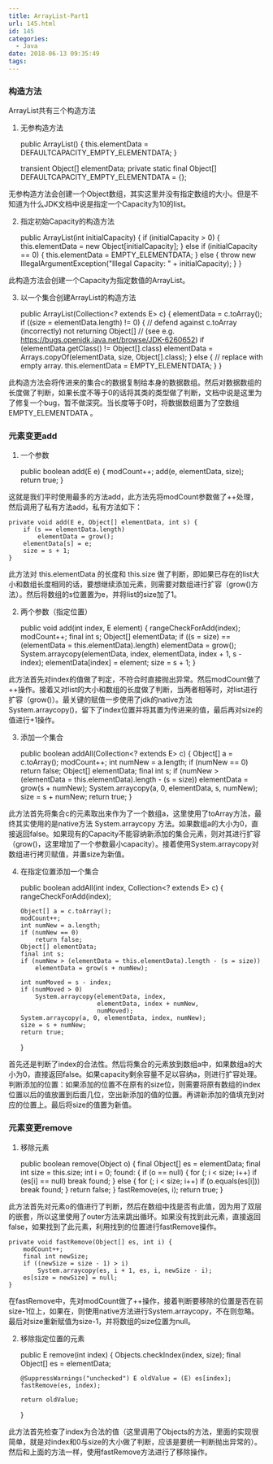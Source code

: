```yaml
---
title: ArrayList-Part1
url: 145.html
id: 145
categories:
  - Java
date: 2018-06-13 09:35:49
tags:
---
```


### 构造方法

ArrayList共有三个构造方法

1.  无参构造方法

    public ArrayList() {
         this.elementData = DEFAULTCAPACITY_EMPTY_ELEMENTDATA;
    }
    
    transient Object[] elementData;
    private static final Object[] DEFAULTCAPACITY_EMPTY_ELEMENTDATA = {};
    

无参构造方法会创建一个Object数组，其实这里并没有指定数组的大小。但是不知道为什么JDK文档中说是指定一个Capacity为10的list。

2.  指定初始Capacity的构造方法

    public ArrayList(int initialCapacity) {
        if (initialCapacity > 0) {
            this.elementData = new Object[initialCapacity];
        } else if (initialCapacity == 0) {
            this.elementData = EMPTY_ELEMENTDATA;
        } else {
            throw new IllegalArgumentException("Illegal Capacity: " + initialCapacity);
        }
    }
    

此构造方法会创建一个Capacity为指定数值的ArrayList。

3.  以一个集合创建ArrayList的构造方法

    public ArrayList(Collection<? extends E> c) {
        elementData = c.toArray();
        if ((size = elementData.length) != 0) {
            // defend against c.toArray (incorrectly) not returning Object[]
            // (see e.g. https://bugs.openjdk.java.net/browse/JDK-6260652)
            if (elementData.getClass() != Object[].class)
                elementData = Arrays.copyOf(elementData, size, Object[].class);
        } else {
            // replace with empty array.
            this.elementData = EMPTY_ELEMENTDATA;
        }
    }
    

此构造方法会将传进来的集合c的数据复制给本身的数据数组。然后对数据数组的长度做了判断，如果长度不等于0的话将其类的类型做了判断，文档中说是这里为了修复一个bug，暂不做深究。当长度等于0时，将数据数组置为了空数组 EMPTY_ELEMENTDATA 。

### 元素变更add

1.  一个参数

    public boolean add(E e) {
        modCount++;
        add(e, elementData, size);
        return true;
    }
    

这就是我们平时使用最多的方法add，此方法先将modCount参数做了++处理，然后调用了私有方法add，私有方法如下：

    private void add(E e, Object[] elementData, int s) {
        if (s == elementData.length)
            elementData = grow();
        elementData[s] = e;
        size = s + 1;
    }
    

此方法对 this.elementData 的长度和 this.size 做了判断，即如果已存在的list大小和数组长度相同的话，要想继续添加元素，则需要对数组进行扩容（grow()方法）。然后将数组的s位置置为e，并将list的size加了1。

2.  两个参数（指定位置）

    public void add(int index, E element) {
        rangeCheckForAdd(index);
        modCount++;
        final int s;
        Object[] elementData;
        if ((s = size) == (elementData = this.elementData).length)
            elementData = grow();
        System.arraycopy(elementData, index,
                         elementData, index + 1,
                         s - index);
        elementData[index] = element;
        size = s + 1;
    }
    

此方法首先对index的值做了判定，不符合时直接抛出异常。然后modCount做了++操作。接着又对list的大小和数组的长度做了判断，当两者相等时，对list进行扩容（grow()）。最关键的赋值一步使用了jdk的native方法System.arraycopy()，留下了index位置并将其置为传进来的值，最后再对size的值进行+1操作。

3.  添加一个集合

    public boolean addAll(Collection<? extends E> c) {
        Object[] a = c.toArray();
        modCount++;
        int numNew = a.length;
        if (numNew == 0)
            return false;
        Object[] elementData;
        final int s;
        if (numNew > (elementData = this.elementData).length - (s = size))
            elementData = grow(s + numNew);
        System.arraycopy(a, 0, elementData, s, numNew);
        size = s + numNew;
        return true;
    }
    

此方法首先将集合c的元素取出来作为了一个数组a，这里使用了toArray方法，最终其实使用的是native方法 System.arraycopy 方法。如果数组a的大小为0，直接返回false。如果现有的Capacity不能容纳新添加的集合元素，则对其进行扩容（grow()，这里增加了一个参数最小capacity）。接着使用System.arraycopy对数组进行拷贝赋值，并置size为新值。

4.  在指定位置添加一个集合

    public boolean addAll(int index, Collection<? extends E> c) {
        rangeCheckForAdd(index);
    
        Object[] a = c.toArray();
        modCount++;
        int numNew = a.length;
        if (numNew == 0)
            return false;
        Object[] elementData;
        final int s;
        if (numNew > (elementData = this.elementData).length - (s = size))
            elementData = grow(s + numNew);
    
        int numMoved = s - index;
        if (numMoved > 0)
            System.arraycopy(elementData, index,
                             elementData, index + numNew,
                             numMoved);
        System.arraycopy(a, 0, elementData, index, numNew);
        size = s + numNew;
        return true;
    }
    

首先还是判断了index的合法性。然后将集合的元素放到数组a中，如果数组a的大小为0，直接返回false。如果capacity剩余容量不足以容纳a，则进行扩容处理。判断添加的位置：如果添加的位置不在原有的size位，则需要将原有数组的index位置以后的值放置到后面几位，空出新添加的值的位置。再讲新添加的值填充到对应的位置上。最后将size的值置为新值。

### 元素变更remove

1.  移除元素

    public boolean remove(Object o) {
        final Object[] es = elementData;
        final int size = this.size;
        int i = 0;
        found: {
            if (o == null) {
                for (; i < size; i++)
                    if (es[i] == null)
                        break found;
            } else {
                for (; i < size; i++)
                    if (o.equals(es[i]))
                        break found;
            }
            return false;
        }
        fastRemove(es, i);
        return true;
    }
    

此方法首先对元素o的值进行了判断，然后在数组中找是否有此值，因为用了双层的嵌套，所以这里使用了outer方法来跳出循环。如果没有找到此元素，直接返回false，如果找到了此元素，利用找到的位置进行fastRemove操作。

    private void fastRemove(Object[] es, int i) {
        modCount++;
        final int newSize;
        if ((newSize = size - 1) > i)
            System.arraycopy(es, i + 1, es, i, newSize - i);
        es[size = newSize] = null;
    }
    

在fastRemove中，先对modCount做了++操作，接着判断要移除的位置是否在前size-1位上，如果在，则使用native方法进行System.arraycopy，不在则忽略。最后对size重新赋值为size-1，并将数组的size位置为null。

2.  移除指定位置的元素

    public E remove(int index) {
        Objects.checkIndex(index, size);
        final Object[] es = elementData;
    
        @SuppressWarnings("unchecked") E oldValue = (E) es[index];
        fastRemove(es, index);
    
        return oldValue;
    }
    

此方法首先检查了index为合法的值（这里调用了Objects的方法，里面的实现很简单，就是对index和0与size的大小做了判断，应该是要统一判断抛出异常的）。然后和上面的方法一样，使用fastRemove方法进行了移除操作。